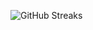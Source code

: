 ![GitHub Streaks](https://github-streaks-mqc9.onrender.com/streak/happilli/image?theme=midnight&cache_bust=1743205287&lang=ja)
